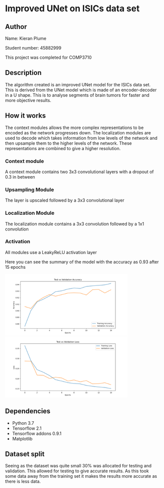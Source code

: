 # Improved UNet on ISICs data set
## Author
Name: Kieran Plume

Student number: 45882999

This project was completed for COMP3710

## Description
The algorithm created is an improved UNet model for the ISICs data set. This is derived from the UNet model which is made of an encoder-decoder in a U shape. This is to analyse segments of brain tumors for faster and more objective results.

## How it works
The context modules allows the more complex representations to be encoded as the network progresses down.
The localization modules are used to decode which takes information from low levels of the network and then upsample them to the higher levels of the network. These representations are combined to give a higher resolution.
### Context module
A context module contains two 3x3 convolutional layers with a dropout of 0.3 in between
### Upsampling Module
The layer is upscaled followed by a 3x3 convolutional layer
### Localization Module
The localization module contains a 3x3 convolution followed by a 1x1 convolution
### Activation
All modules use a LeakyReLU activation layer

Here you can see the summary of the model with the accuracy as 0.93 after 15 epochs

<img src="./images/accuracy.PNG" width="400"/>
<img src="./images/loss.PNG" width="400"/>

## Dependencies
* Python 3.7
* Tensorflow 2.1
* Tensorflow addons 0.9.1
* Matplotlib

## Dataset split
Seeing as the dataset was quite small 30% was allocated for testing and validation. This allowed for testing to give accurate results. As this took some data away from the training set it makes the results more accurate as there is less data.